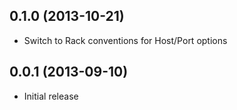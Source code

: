 0.1.0 (2013-10-21)
------------------
* Switch to Rack conventions for Host/Port options

0.0.1 (2013-09-10)
------------------
* Initial release
